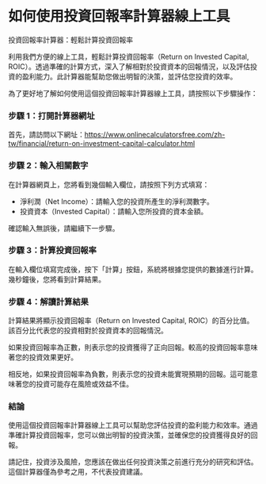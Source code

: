 如何使用投資回報率計算器線上工具
================

投資回報率計算器：輕鬆計算投資回報率

利用我們方便的線上工具，輕鬆計算投資回報率（Return on Invested Capital, ROIC）。透過準確的計算方式，深入了解相對於投資資本的回報情況，以及評估投資的盈利能力。此計算器能幫助您做出明智的決策，並評估您投資的效率。

為了更好地了解如何使用這個投資回報率計算器線上工具，請按照以下步驟操作：

### 步驟 1：打開計算器網址

首先，請訪問以下網址：<https://www.onlinecalculatorsfree.com/zh-tw/financial/return-on-investment-capital-calculator.html>

### 步驟 2：輸入相關數字

在計算器網頁上，您將看到幾個輸入欄位，請按照下列方式填寫：

- 淨利潤（Net Income）：請輸入您的投資所產生的淨利潤數字。
- 投資資本（Invested Capital）：請輸入您所投資的資本金額。

確認輸入無誤後，請繼續下一步驟。

### 步驟 3：計算投資回報率

在輸入欄位填寫完成後，按下「計算」按鈕，系統將根據您提供的數據進行計算。幾秒鐘後，您將看到計算結果。

### 步驟 4：解讀計算結果

計算結果將顯示投資回報率（Return on Invested Capital, ROIC）的百分比值。該百分比代表您的投資相對於投資資本的回報情況。

如果投資回報率為正數，則表示您的投資獲得了正向回報。較高的投資回報率意味著您的投資效果更好。

相反地，如果投資回報率為負數，則表示您的投資未能實現預期的回報。這可能意味著您的投資可能存在風險或效益不佳。

### 結論

使用這個投資回報率計算器線上工具可以幫助您評估投資的盈利能力和效率。通過準確計算投資回報率，您可以做出明智的投資決策，並確保您的投資獲得良好的回報。

請記住，投資涉及風險，您應該在做出任何投資決策之前進行充分的研究和評估。這個計算器僅為參考之用，不代表投資建議。